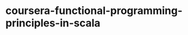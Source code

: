 coursera-functional-programming-principles-in-scala
===================================================
